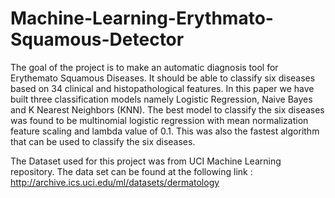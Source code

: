 # Machine-Learning-Erythmato-Squamous-Detector
The goal of the project is to make an automatic diagnosis tool for Erythemato Squamous Diseases. It should be able to classify six diseases based on 34 clinical and histopathological features. In this paper we have built three classification models namely Logistic Regression, Naive Bayes and K Nearest Neighbors (KNN). The best model to classify the six diseases was
found to be multinomial logistic regression with mean normalization feature scaling and lambda value of 0.1. This was also the fastest algorithm that can be used to classify the six diseases.

The Dataset used for this project was from UCI Machine Learning repository. The data set can be found at the following link :
http://archive.ics.uci.edu/ml/datasets/dermatology
